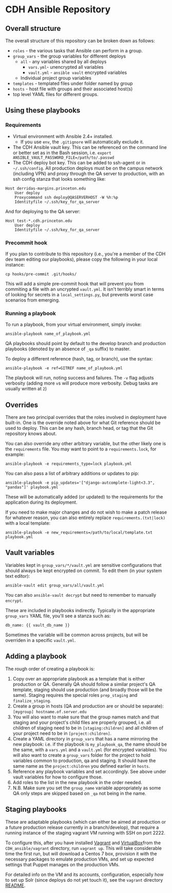 # CDH Ansible Repository

## Overall structure

The overall structure of this repository can be broken down as follows:
  - `roles` - the various tasks that Ansible can perform in a group.
  - `group_vars` - the group variables for different deploys
    - `all` - any variables shared by all deploys
      - `vars.yml`- unencrypted all variables
      - `vault.yml` - `ansible vault` encrypted variables
    - Individual project group variables
  - `templates` - templated files under folder named by group
  - `hosts` - host file with groups and their associated host(s)
  - top level YAML files for different groups.

## Using these playbooks

### Requirements
  - Virtual environment with Ansible 2.4+ installed.
    - If you use `env`, the `.gitignore` will automatically exclude it.
  - The CDH Ansible vault key. This can be referenced on the command line or
  better set as in the Bash session, i.e.
  `export ANSIBLE_VAULT_PASSWORD_FILE=/path/to/.passwd`
  - The CDH deploy bot key. This can be added to ssh-agent or in `~/.ssh/config`.
  All production deploys must be on the campus network (including VPN) and
  proxy through the QA server to production, with an ssh config stanza
  that looks something like:
  ```
  Host derridas-margins.princeton.edu
      User deploy
      Proxycommand ssh deploy@QASERVERHOST -W %h:%p
      Identityfile ~/.ssh/key_for_qa_server
  ```

  And for deploying to the QA server:
  ```
  Host test-*.cdh.princeton.edu
      User deploy
      Identityfile ~/.ssh/key_for_qa_server
  ```

### Precommit hook
If you plan to contribute to this repository (i.e., you're a member of the CDH
dev team editing our playbooks), please copy the following in your local instance:

```{bash}
cp hooks/pre-commit .git/hooks/
```
This will add a simple pre-commit hook that will prevent you from commiting a
file with an uncrypted `vault.yml`. It isn't terribly smart in terms of looking
for secrets in a `local_settings.py`, but prevents worst case scenarios from
emerging.


### Running a playbook

To run a playbook, from your virtual environment, simply invoke:

```{bash}
ansible-playbook name_of_playbook.yml
```

QA playbooks should point by default to the develop branch and production playbooks
(denoted by an absence of `_qa` suffix) to master.

To deploy a different reference (hash, tag, or branch), use the syntax:

```{bash}
ansible-playbook -e ref=GITREF name_of_playbook.yml
```

The playbook will run, noting success and failures. The `-v` flag adjusts verbosity
(adding more `v`s will produce more verbosity. Debug tasks are usually written at `2`)


## Overrides

There are two principal overrides that the roles involved in deployment have
built-in. One is the override noted above for
what Git reference should be used to deploy.
This can be any hash, branch head, or tag that the Git repository knows about.

You can also override any other arbitrary variable, but the other likely one
is the `requirements` file. You may want to point to a `requirements.lock`,
for example:
```{bash}
ansible-playbook -e requirements_type=lock playbook.yml
```

You can also pass a list of arbitrary additions or updates to pip:
```{bash}
ansible-playbook -e pip_updates='["django-autcomplete-light<3.3", "pandas"]' playbook.yml
```

These will be automatically added (or updated) to the requirements for the
application during its deployment.

If you need to make major changes and do not wish to make a patch release for
whatever reason, you can also entirely replace `requirements.(txt|lock)` with a
local template:

```{bash}
ansible-playbook -e new_requirements=/path/to/local/template.txt playbook.yml
```

## Vault variables

Variables kept in `group_vars/*/vault.yml` are sensitive configurations
that should always be kept encrypted on commit. To edit them (in your system
text editor):
```{bash}
ansible-vault edit group_vars/all/vault.yml
```

You can also `ansible-vault decrypt` but need to remember to manually `encrypt`.

These are included in playbooks indirectly. Typically in the appropriate
`group_vars` YAML file, you'll see a stanza such as:
```{yaml}
db_name: {{ vault_db_name }}
```

Sometimes the variable will be common across projects, but will be overriden
in a specific `vault.yml`.

## Adding a playbook

The rough order of creating a playbook is:

  1. Copy over an appropriate playbook as a template that is either production
  or QA. Generally QA should follow a similar project's QA template, staging should
  use production (and broadly those will be the same). Staging requires the
  special roles `prep_staging` and `finalize_staging`.
  2. Create a group in hosts (QA and production
    are or should be separate):
    ```
    [mygroup]
    hostname.of.server.edu
    ```
  4. You will also want to make sure that the group names match and that staging and your project's child files are properly grouped, i.e. all children of staging need to be in
  `[staging:children]` and all children of your project need to be in
  `[project:children]`.
  5. Create a YAML directory in `group_vars` that has a name mirroring the new
  playbook: i.e. if the playbook is `my_playbook_qa`, the name should be
  the same, with a `vars.yml` and a `vault.yml` (for encrypted variables).
  You will also want to create a `group_vars` folder for the project to hold
  variables common to production, qa and staging. It should have the same name
  as the `project:children` you defined earlier in `hosts`.
  6. Reference any playbook variables and set accordingly. See above under
  vault variables for how to configure those.
  6. Add roles to the list in the new playbook in the order needed.
  7. N.B. Make sure you set the `group_name` variable appropriately as some QA
  only steps are skipped based on `_qa` not being in the name.

## Staging playbooks

These are adaptable playbooks (which can either be aimed at production or a
future production release currently in a branch/develop), that require a running
instance of the staging vagrant VM running with SSH on port 2222.

To configure this, after you have installed [Vagrant](https://www.vagrantup.com/downloads.html)
and [VirtualBox](https://www.virtualbox.org/wiki/Downloads)from the `CDH_ansible/vagrant` directory,
run `vagrant up`. This will take
considerable time the first run, but will download a Centos 7 box, provision it
with the necessary packages to emulate production VMs, and set up expected
settings that Puppet manages on the production VMs.

For detailed info on the VM and its accounts, configuration, especially how to
set up Solr (since deploys do not yet touch it), see the `vagrant` directory
[README](vagrant/README.md).
